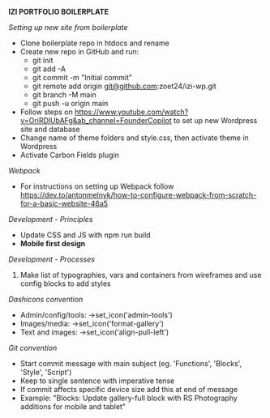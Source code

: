 **IZI PORTFOLIO BOILERPLATE**

*Setting up new site from boilerplate*
- Clone boilerplate repo in htdocs and rename
- Create new repo in GitHub and run:
    - git init
    - git add -A
    - git commit -m "Initial commit"
    - git remote add origin git@github.com:zoet24/izi-wp.git
    - git branch -M main
    - git push -u origin main
- Follow steps on https://www.youtube.com/watch?v=OriRDlUbAFg&ab_channel=FounderCopilot to set up new Wordpress site and database
- Change name of theme folders and style.css, then activate theme in Wordpress
- Activate Carbon Fields plugin

*Webpack*
- For instructions on setting up Webpack follow https://dev.to/antonmelnyk/how-to-configure-webpack-from-scratch-for-a-basic-website-46a5

*Development - Principles*
- Update CSS and JS with npm run build
- **Mobile first design**

*Development - Processes*
1. Make list of typographies, vars and containers from wireframes and use config blocks to add styles

*Dashicons convention*
- Admin/config/tools: ->set_icon('admin-tools')
- Images/media: ->set_icon('format-gallery')
- Text and images: ->set_icon('align-pull-left')

*Git convention*
- Start commit message with main subject (eg. 'Functions', 'Blocks', 'Style', 'Script')
- Keep to single sentence with imperative tense
- If commit affects specific device size add this at end of message
- Example: "Blocks: Update gallery-full block with RS Photography additions for mobile and tablet"
